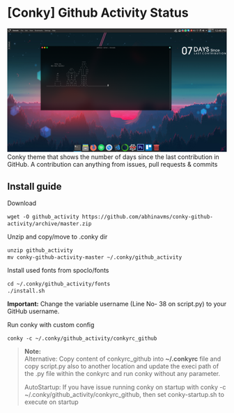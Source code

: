 # [Conky] Github Activity Status

 
![alt text](Screenshot/Screenshot_20190623.png "")
Conky theme that shows the number of days since the last contribution in GitHub. A contribution can anything from issues, pull requests & commits


## Install guide

Download

	wget -O github_activity https://github.com/abhinavms/conky-github-activity/archive/master.zip

Unzip and copy/move to .conky dir
    
    unzip github_activity
    mv conky-github-activity-master ~/.conky/github_activity

Install used fonts from spoclo/fonts
    
    cd ~/.conky/github_activity/fonts
    ./install.sh

**Important:** Change the variable username (Line No- 38 on script.py) to your GitHub username.
    
Run conky with custom config
    
    conky -c ~/.conky/github_activity/conkyrc_github
    
> **Note:**  
>Alternative: Copy content of conkyrc_github into **~/.conkyrc** file and copy script.py also to another location and update the execi path of the .py file within the conkyrc and run conky without any parameter.
>
>AutoStartup: If you have issue running conky on startup with conky -c ~/.conky/github_activity/conkyrc_github, then set conky-startup.sh to execute on startup
